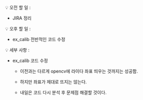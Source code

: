 <aside>
💡 오전 할 일 :

- JIRA 정리

</aside>
 
<aside>
💡 오후 할 일 :

- ex_calib 전반적인 코드 수정

</aside>

💡 세부 사항 :

- ex_calib 코드 수정

  - 이전과는 다르게 opencv에 라이다 좌표 띄우는 것까지는 성공함.

  - 하지만 좌표가 제대로 뜨지는 않는다.

  - 내일은 코드 다시 분석 후 문제점 해결할 것이다.
